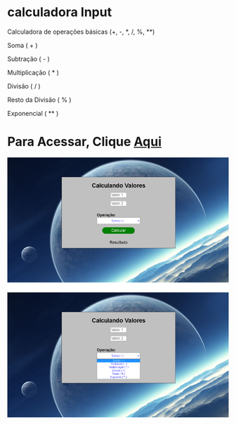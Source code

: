 <h1>calculadora Input</h1>
Calculadora de operações básicas (+, -, *, /, %, **)
<p>Soma ( + )</p>
<p>Subtração ( - )</p>
<p>Multiplicação ( * )</p>
<p>Divisão ( / )</p>
<p>Resto da Divisão ( % )</p>
<p>Exponencial ( ** )</p>
<h1>Para Acessar, Clique <a href="https://edgarsousa21.github.io/09_calculadora_input/">Aqui</a></h1>
<img src="./src/calculator-layout.png">